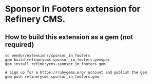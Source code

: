 # Sponsor In Footers extension for Refinery CMS.

## How to build this extension as a gem (not required)

    cd vendor/extensions/sponsor_in_footers
    gem build refinerycms-sponsor_in_footers.gemspec
    gem install refinerycms-sponsor_in_footers.gem

    # Sign up for a https://rubygems.org/ account and publish the gem
    gem push refinerycms-sponsor_in_footers.gem
